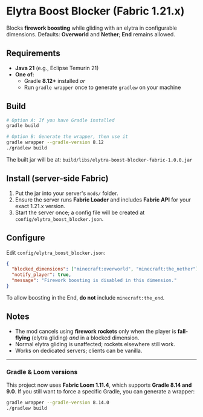 # Elytra Boost Blocker (Fabric 1.21.x)
Blocks **firework boosting** while gliding with an elytra in configurable dimensions.
Defaults: **Overworld** and **Nether**; **End** remains allowed.

## Requirements
- **Java 21** (e.g., Eclipse Temurin 21)
- **One of:**
  - Gradle **8.12+** installed _or_
  - Run `gradle wrapper` once to generate `gradlew` on your machine

## Build
```bash
# Option A: If you have Gradle installed
gradle build

# Option B: Generate the wrapper, then use it
gradle wrapper --gradle-version 8.12
./gradlew build
```

The built jar will be at:
`build/libs/elytra-boost-blocker-fabric-1.0.0.jar`

## Install (server-side Fabric)
1) Put the jar into your server's `mods/` folder.
2) Ensure the server runs **Fabric Loader** and includes **Fabric API** for your exact 1.21.x version.
3) Start the server once; a config file will be created at `config/elytra_boost_blocker.json`.

## Configure
Edit `config/elytra_boost_blocker.json`:
```json
{
  "blocked_dimensions": ["minecraft:overworld", "minecraft:the_nether"],
  "notify_player": true,
  "message": "Firework boosting is disabled in this dimension."
}
```
To allow boosting in the End, **do not** include `minecraft:the_end`.

## Notes
- The mod cancels using **firework rockets** only when the player is **fall-flying** (elytra gliding) *and* in a blocked dimension.
- Normal elytra gliding is unaffected; rockets elsewhere still work.
- Works on dedicated servers; clients can be vanilla.

---

### Gradle & Loom versions
This project now uses **Fabric Loom 1.11.4**, which supports **Gradle 8.14 and 9.0**. 
If you still want to force a specific Gradle, you can generate a wrapper:
```bash
gradle wrapper --gradle-version 8.14.0
./gradlew build
```
